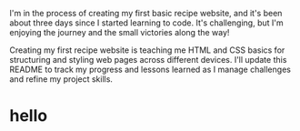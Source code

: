 I'm in the process of creating my first basic recipe website, and it's been about three days since I started learning to code. It's challenging, but I'm enjoying the journey and the small victories along the way!



Creating my first recipe website is teaching me HTML and CSS basics for structuring and styling web pages across different devices. I'll update this README to track my progress and lessons learned as I manage challenges and refine my project skills.
# hello


